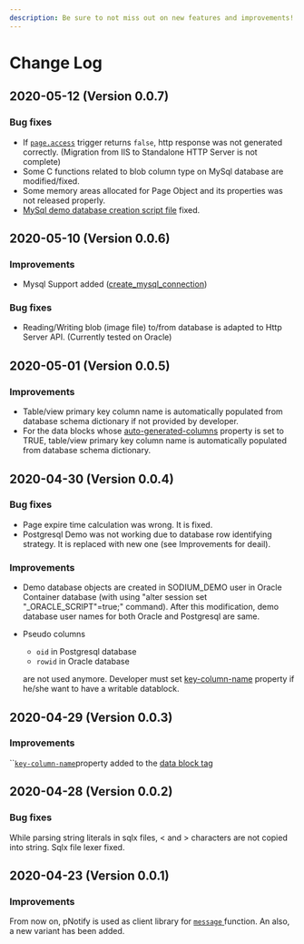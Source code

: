 ```yaml
---
description: Be sure to not miss out on new features and improvements!
---
```


# Change Log

## 2020-05-12 \(Version 0.0.7\)

### Bug fixes

* If [`page.access`](../language-reference/built-in-triggers/page.access-trigger.md) trigger returns `false`, http response was not generated correctly. \(Migration from IIS to Standalone HTTP Server is not complete\)
* Some C functions related to blob column type on MySql database are modified/fixed.
* Some memory areas allocated for Page Object and its properties was not released properly.
* [MySql demo database creation script file](https://github.com/muradkarakas/Sodium-Setup/blob/master/Sodium-Site/mysql_demo_installation.sql) fixed.

## 2020-05-10 \(Version 0.0.6\) <a id="2020-05-01-version-0-0-5"></a>

### Improvements

* Mysql Support added \([create\_mysql\_connection](../language-reference/built-in-functions/sodium-built-in-functions/database-related-functions/create_mysql_connection.md)\)

### Bug fixes

* Reading/Writing blob \(image file\) to/from database is adapted to Http Server API. \(Currently tested on Oracle\)

## 2020-05-01 \(Version 0.0.5\)

### Improvements

* Table/view primary key column name is automatically populated from database schema dictionary if not provided by developer.
* For the data blocks whose [auto-generated-columns](../language-reference/tags/data-block/#auto-generated-columns-property) property is set to TRUE, table/view primary key column name is automatically populated from database schema dictionary.

## 2020-04-30 \(Version 0.0.4\)

### Bug fixes

* Page expire time calculation was wrong. It is fixed.
* Postgresql Demo was not working due to database row identifying strategy. It is replaced with new one \(see Improvements for deail\).

### Improvements

* Demo database objects are created in SODIUM\_DEMO user in Oracle Container database \(with using "alter session set "\_ORACLE\_SCRIPT"=true;" command\). After this modification, demo database user names for both Oracle and Postgresql are same. 
* Pseudo columns 

  * `oid` in Postgresql database
  * `rowid` in Oracle database

  are not used anymore. Developer must set [key-column-name](../language-reference/tags/data-block/#key-column-name-property) property if he/she want to have a writable datablock.

## 2020-04-29 \(Version 0.0.3\)

### Improvements

\`\`[`key-column-name`](../language-reference/tags/data-block/#key-column-name-property)property added to the [data block tag](../language-reference/tags/data-block/)

## 2020-04-28 \(Version 0.0.2\)

### Bug fixes

While parsing string literals in sqlx files, &lt; and &gt; characters are not copied into string. Sqlx file lexer fixed.

## 2020-04-23 \(Version 0.0.1\)

### Improvements

From now on, pNotify is used as client library for [`message` ](../language-reference/built-in-functions/sodium-built-in-functions/other-functions/message.md)function. An also, a new variant has been added.

